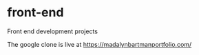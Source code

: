 # front-end
Front end development projects

The google clone is live at https://madalynbartmanportfolio.com/
